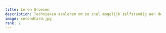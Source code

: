 ```yaml
---
title: Leren Groeien
description: Technieken aanleren om zo snel mogelijk zelfstandig aan de slag te gaan
image: secondCard.jpg
rank: 2
---
```


